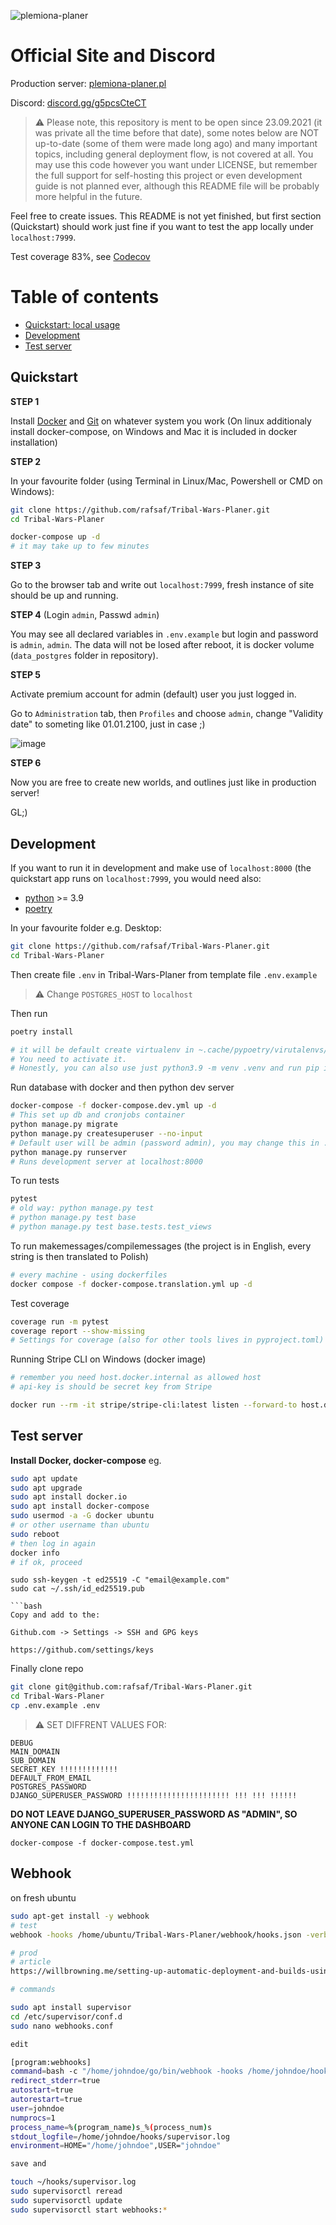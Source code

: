![plemiona-planer](https://plemiona-planer.pl/static/images/background.jpg)

# Official Site and Discord

Production server: [plemiona-planer.pl](https://plemiona-planer.pl/en/)

Discord: [discord.gg/g5pcsCteCT](https://discord.gg/g5pcsCteCT)

> :warning: Please note, this repository is ment to be open since 23.09.2021 (it was private all the time before that date), some notes below are NOT up-to-date (some of them were made long ago) and many important topics, including general deployment flow, is not covered at all. You may use this code however you want under LICENSE, but remember the full support for self-hosting this project or even development guide is not planned ever, although this README file will be probably more helpful in the future. 

Feel free to create issues. This README is not yet finished, but first section (Quickstart) should work just fine if you want to test the app locally under `localhost:7999`.

Test coverage 83%, see [Codecov](https://app.codecov.io/gh/rafsaf/Tribal-Wars-Planer)

# Table of contents

- [Quickstart: local usage](#quickstart)
- [Development](#development)
- [Test server](#test-server)


## Quickstart

**STEP 1**

Install [Docker](https://www.docker.com/get-started) and [Git](https://git-scm.com/) on whatever system you work (On linux additionaly install docker-compose, on Windows and Mac it is included in docker installation)

**STEP 2**

In your favourite folder (using Terminal in Linux/Mac, Powershell or CMD on Windows):

```bash
git clone https://github.com/rafsaf/Tribal-Wars-Planer.git
cd Tribal-Wars-Planer

```

```bash
docker-compose up -d
# it may take up to few minutes
```

**STEP 3**

Go to the browser tab and write out `localhost:7999`, fresh instance of site should be up and running.

**STEP 4** (Login `admin`, Passwd `admin`)

You may see all declared variables in `.env.example` but login and password is `admin`, `admin`. The data will not be losed after reboot, it is docker volume (`data_postgres` folder in repository).

**STEP 5**

Activate premium account for admin (default) user you just logged in.

Go to `Administration` tab, then `Profiles` and choose `admin`, change "Validity date" to someting like 01.01.2100, just in case ;)

![image](./img/admin_profile.png)

**STEP 6**

Now you are free to create new worlds, and outlines just like in production server!

GL;)



## Development

If you want to run it in development and make use of `localhost:8000` (the quickstart app runs on `localhost:7999`, you would need also:


- [python](https://www.python.org/downloads/) >= 3.9
- [poetry](https://python-poetry.org/)

In your favourite folder e.g. Desktop:

```bash
git clone https://github.com/rafsaf/Tribal-Wars-Planer.git
cd Tribal-Wars-Planer

```

Then create file `.env` in Tribal-Wars-Planer from template file `.env.example`

> :warning: Change `POSTGRES_HOST` to `localhost`

Then run

```bash
poetry install

# it will be default create virtualenv in ~.cache/pypoetry/virutalenvs/tribal-wars-planer-asod(some random signs)
# You need to activate it.
# Honestly, you can also use just python3.9 -m venv .venv and run pip install -r requirements-dev.txt but above is prefered way
```

Run database with docker and then python dev server

```bash
docker-compose -f docker-compose.dev.yml up -d
# This set up db and cronjobs container
python manage.py migrate
python manage.py createsuperuser --no-input
# Default user will be admin (password admin), you may change this in .env file
python manage.py runserver
# Runs development server at localhost:8000
```

To run tests

```bash
pytest
# old way: python manage.py test
# python manage.py test base
# python manage.py test base.tests.test_views
```

To run makemessages/compilemessages (the project is in English, every string is then translated to Polish)

```bash
# every machine - using dockerfiles
docker compose -f docker-compose.translation.yml up -d

```

Test coverage

```bash
coverage run -m pytest
coverage report --show-missing
# Settings for coverage (also for other tools lives in pyproject.toml)
```

Running Stripe CLI on Windows (docker image)

```bash
# remember you need host.docker.internal as allowed host
# api-key is should be secret key from Stripe

docker run --rm -it stripe/stripe-cli:latest listen --forward-to host.docker.internal:8000/en/api/stripe-webhook/ --skip-verify --api-key sk_test_51IunwoIUoiUFYBGtpnRVBVro4iqXG8pndlUlpeBd1qbMNC9U7I0u6eQuCVjJdWMQoOpJhpyrztp2kUZSHMfi29Zh00TT5Q8yyL
```

## Test server

**Install Docker, docker-compose** eg.

```bash
sudo apt update
sudo apt upgrade
sudo apt install docker.io
sudo apt install docker-compose
sudo usermod -a -G docker ubuntu
# or other username than ubuntu
sudo reboot
# then log in again
docker info
# if ok, proceed
```

````
sudo ssh-keygen -t ed25519 -C "email@example.com"
sudo cat ~/.ssh/id_ed25519.pub

```bash
Copy and add to the:

Github.com -> Settings -> SSH and GPG keys

https://github.com/settings/keys

````

Finally clone repo

```bash
git clone git@github.com:rafsaf/Tribal-Wars-Planer.git
cd Tribal-Wars-Planer
cp .env.example .env
```

> :warning: SET DIFFRENT VALUES FOR:

```
DEBUG
MAIN_DOMAIN
SUB_DOMAIN
SECRET_KEY !!!!!!!!!!!!!
DEFAULT_FROM_EMAIL
POSTGRES_PASSWORD
DJANGO_SUPERUSER_PASSWORD !!!!!!!!!!!!!!!!!!!!!!! !!! !!! !!!!!!
```

**DO NOT LEAVE DJANGO_SUPERUSER_PASSWORD AS "ADMIN", SO ANYONE CAN LOGIN TO THE DASHBOARD**


```
docker-compose -f docker-compose.test.yml
```


## Webhook

on fresh ubuntu

```bash
sudo apt-get install -y webhook
# test
webhook -hooks /home/ubuntu/Tribal-Wars-Planer/webhook/hooks.json -verbose -hotreload

# prod
# article
https://willbrowning.me/setting-up-automatic-deployment-and-builds-using-webhooks/

# commands

sudo apt install supervisor
cd /etc/supervisor/conf.d
sudo nano webhooks.conf

edit

[program:webhooks]
command=bash -c "/home/johndoe/go/bin/webhook -hooks /home/johndoe/hooks/hooks.json -ip '<YOUR-SERVER-IP>' -verbose"
redirect_stderr=true
autostart=true
autorestart=true
user=johndoe
numprocs=1
process_name=%(program_name)s_%(process_num)s
stdout_logfile=/home/johndoe/hooks/supervisor.log
environment=HOME="/home/johndoe",USER="johndoe"

save and

touch ~/hooks/supervisor.log
sudo supervisorctl reread
sudo supervisorctl update
sudo supervisorctl start webhooks:*
```
